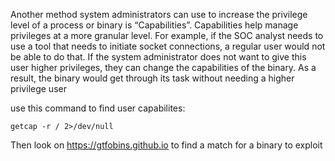 Another method system administrators can use to increase the privilege level of a process or binary is “Capabilities”. Capabilities help manage privileges at a more granular level. For example, if the SOC analyst needs to use a tool that needs to initiate socket connections, a regular user would not be able to do that. If the system administrator does not want to give this user higher privileges, they can change the capabilities of the binary. As a result, the binary would get through its task without needing a higher privilege user

use this command to find user capabilites:

`getcap -r / 2>/dev/null`

Then look on <ins>https://gtfobins.github.io</ins> to find a match for a binary to exploit